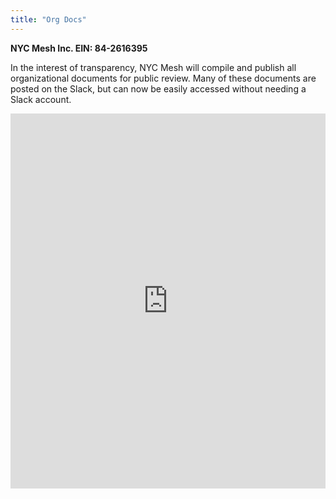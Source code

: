 ```yaml
---
title: "Org Docs"
---
```


**NYC Mesh Inc. EIN: 84-2616395**

In the interest of transparency, NYC Mesh will compile and publish all organizational documents for public review. Many of these documents are posted on the Slack, but can now be easily accessed without needing a Slack account.

<iframe src="https://drive.google.com/embeddedfolderview?id=1PphEg_iScPw_twzFXqEPfmSartrCs-Ch#grid" style="width:100%; height:600px; border:0;"></iframe>
